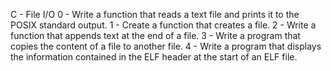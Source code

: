 C - File I/O
0 - Write a function that reads a text file and prints it to the POSIX standard output.
1 - Create a function that creates a file.
2 - Write a function that appends text at the end of a file.
3 - Write a program that copies the content of a file to another file.
4 - Write a program that displays the information contained in the ELF header at the start of an ELF file.

